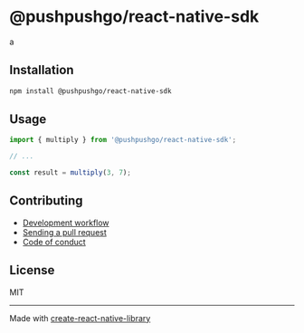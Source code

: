 # @pushpushgo/react-native-sdk

a

## Installation


```sh
npm install @pushpushgo/react-native-sdk
```


## Usage


```js
import { multiply } from '@pushpushgo/react-native-sdk';

// ...

const result = multiply(3, 7);
```


## Contributing

- [Development workflow](CONTRIBUTING.md#development-workflow)
- [Sending a pull request](CONTRIBUTING.md#sending-a-pull-request)
- [Code of conduct](CODE_OF_CONDUCT.md)

## License

MIT

---

Made with [create-react-native-library](https://github.com/callstack/react-native-builder-bob)
